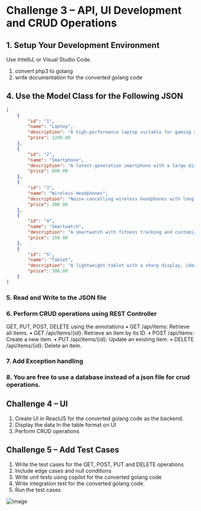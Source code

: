 # Challenge 3 – API, UI Development and CRUD Operations
## 1. Setup Your Development Environment
Use IntelliJ, or Visual Studio Code.
1.  convert php3 to golang
2.  write documentation for the converted golang code
   
## 4. Use the Model Class for the Following JSON

```json
[
    {
        "id": "1",
        "name": "Laptop",
        "description": "A high-performance laptop suitable for gaming and work.",
        "price": 1200.00
    },
    {
        "id": "2",
        "name": "Smartphone",
        "description": "A latest-generation smartphone with a large display and powerful camera.",
        "price": 800.00
    },
    {
        "id": "3",
        "name": "Wireless Headphones",
        "description": "Noise-cancelling wireless headphones with long battery life.",
        "price": 200.00
    },
    {
        "id": "4",
        "name": "Smartwatch",
        "description": "A smartwatch with fitness tracking and customizable watch faces.",
        "price": 150.00
    },
    {
        "id": "5",
        "name": "Tablet",
        "description": "A lightweight tablet with a sharp display, ideal for reading and browsing.",
        "price": 300.00
    }
]
```
### 5. Read and Write to the JSON file 
### 6. Perform CRUD operations using REST Controller 
GET, PUT, POST, DELETE using the annotations 
•	GET /api/items: Retrieve all items. 
•	GET /api/items/{id}: Retrieve an item by its ID. 
•	POST /api/items: Create a new item. 
•	PUT /api/items/{id}: Update an existing item. 
•	DELETE /api/items/{id}: Delete an item. 
### 7. Add Exception handling
### 8. You are free to use a database instead of a json file for crud operations.
 
## Challenge 4 – UI
1.  Create UI in ReactJS for the converted golang code as the backend. 
2.	Display the data In the table format on UI 
3.	Perform CRUD operations 

## Challenge 5 – Add Test Cases
1.	Write the test cases for the GET, POST, PUT and DELETE operations 
2.	Include edge cases and null conditions
3.	Write unit tests using copilot for the converted golang code
4.	Write integration test for the converted golang code. 
5.	Run the test cases 


![image](https://github.com/user-attachments/assets/81b38ee8-78ef-4139-8217-fbf052a34f20)
